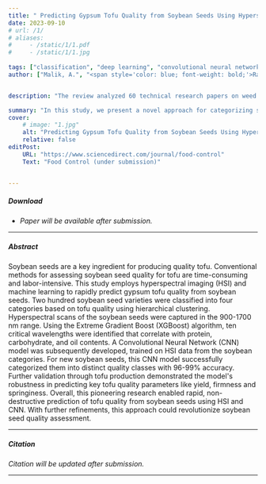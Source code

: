 ```yaml
---
title: " Predicting Gypsum Tofu Quality from Soybean Seeds Using Hyperspectral Imaging and Machine Learning." 
date: 2023-09-10
# url: /1/
# aliases: 
#     - /static/1/1.pdf
#     - /static/1/1.jpg
   
tags: ["classification", "deep learning", "convolutional neural networks", "artificial intelligence"]
author: ["Malik, A.", "<span style='color: blue; font-weight: bold;'>Ram, B.G.</span>", "Arumugam, D.", "Jin, Z.", "Sun, X.", "<span style='color: green; font-weight: bold;'><i> under submission.</i></span>"]


description: "The review analyzed 60 technical research papers on weed detection published in the past decade. The authors investigated research gaps in the use of deep learning techniques for weed detection and discussed novel deep learning approaches for weed identification. This review provides valuable insights into the current state of research on weed management in precision agriculture and highlights the potential of deep learning techniques for improving weed detection." 

summary: "In this study, we present a novel approach for categorizing soybean seeds using a Hyperspectral Imaging system and machine learning. Our method focuses on the seeds’ ability to yield high-quality gypsum tofu. We’ve designed a Convolutional Neural Network (CNN) model that effectively sorts soybeans into four groups, with prediction accuracies between 96% and 99%. The model, built on ten chosen spectral bands, is both reliable and efficient. Additionally, we’ve deduced the chemical makeup linked to these bands, offering vital data for tofu quality prediction." 
cover:
    # image: "1.jpg"
    alt: "Predicting Gypsum Tofu Quality from Soybean Seeds Using Hyperspectral Imaging and Machine Learning"
    relative: false
editPost:
    URL: "https://www.sciencedirect.com/journal/food-control"
    Text: "Food Control (under submission)"


---
```


##### Download

<!-- + [Paper will be available after submission](p3.pdf) -->
+ _Paper will be available after submission._



---

##### Abstract

Soybean seeds are a key ingredient for producing quality tofu. Conventional methods
for assessing soybean seed quality for tofu are time-consuming and labor-intensive.
This study employs hyperspectral imaging (HSI) and machine learning to rapidly
predict gypsum tofu quality from soybean seeds. Two hundred soybean seed varieties
were classified into four categories based on tofu quality using hierarchical clustering.
Hyperspectral scans of the soybean seeds were captured in the 900-1700 nm range.
Using the Extreme Gradient Boost (XGBoost) algorithm, ten critical wavelengths were
identified that correlate with protein, carbohydrate, and oil contents. A Convolutional
Neural Network (CNN) model was subsequently developed, trained on HSI data from
the soybean categories. For new soybean seeds, this CNN model successfully
categorized them into distinct quality classes with 96-99% accuracy. Further validation
through tofu production demonstrated the model's robustness in predicting key tofu
quality parameters like yield, firmness and springiness. Overall, this pioneering
research enabled rapid, non-destructive prediction of tofu quality from soybean seeds
using HSI and CNN. With further refinements, this approach could revolutionize
soybean seed quality assessment.

<!-- ---

##### Figure 1: Commercial robots that use computer vision techniques to perform in-field weeding tasks. 

![](p3.png) -->

---

##### Citation

_Citation will be updated after submission._

---

<!-- ##### Related material

+ [Presentation slides](pp1.pdf) -->


